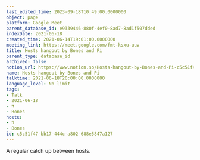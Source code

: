 ```yaml
---
last_edited_time: 2023-09-18T10:49:00.0000000
object: page
platform: Google Meet
parent_database_id: e9339446-880f-4ef0-8ad7-8ad1f507dded
indexDate: 2021-06-18
created_time: 2021-06-14T19:01:00.0000000
meeting_link: https://meet.google.com/fmt-ksxu-uuv
title: Hosts hangout by Bones and Pi
parent_type: database_id
archived: false
notion_url: https://www.notion.so/Hosts-hangout-by-Bones-and-Pi-c5c51f47bb17444ca802688e5847a127
name: Hosts hangout by Bones and Pi
talktime: 2021-06-18T20:00:00.0000000
language_level: No limit
tags:
- Talk
- 2021-06-18
- π
- Bones
hosts:
- π
- Bones
id: c5c51f47-bb17-444c-a802-688e5847a127
---
```


A regular catch up between hosts.


